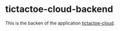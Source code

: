 # tictactoe-cloud-backend

This is the backen of the application [tictactoe-cloud](https://github.com/YouQam/tictactoe-cloud).
